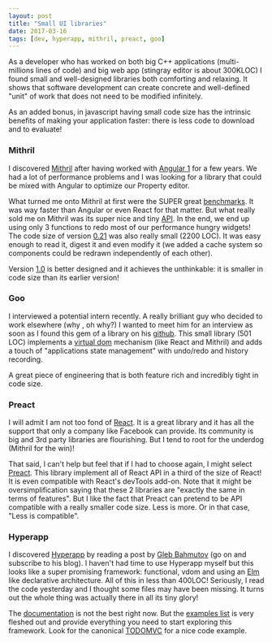 ```yaml
---
layout: post
title: "Small UI libraries"
date: 2017-03-16
tags: [dev, hyperapp, mithril, preact, goo]
---
```


As a developer who has worked on both big C++ applications (multi-millions lines of code) and big web app (stingray editor is about 300KLOC) I found small and well-designed libraries both comforting and relaxing. It shows that software development can create concrete and well-defined "unit" of work that does not need to be modified infinitely.

As an added bonus, in javascript having small code size has the intrinsic benefits of making your application faster: there is less code to download and to evaluate!

### Mithril
I discovered [Mithril](http://mithril.js.org/) after having worked with [Angular 1](https://angularjs.org/) for a few years. We had a lot of performance problems and I was looking for a library that could be mixed with Angular to optimize our Property editor.

What turned me onto Mithril at first were the SUPER great [benchmarks](https://jsperf.com/angular-vs-knockout-vs-ember/820). It was way faster than Angular or even React for that matter. But what really sold me on Mithril was its super nice and tiny [API](https://github.com/lhorie/mithril.js/blob/v0_2_x/docs/getting-started.md). In the end, we end up using only 3 functions to redo most of our performance hungry widgets! The code size of version [0.21](https://github.com/lhorie/mithril.js/blob/v0_2_x/mithril.js) was also really small (2200 LOC). It was easy enough to read it, digest it and even modify it (we added a cache system so components could be redrawn independently of each other).

Version [1.0](https://github.com/lhorie/mithril.js) is better designed and it achieves the unthinkable: it is smaller in code size than its earlier version!

### Goo
I interviewed a potential intern recently. A really brilliant guy who decided to work elsewhere (why , oh why?) I wanted to meet him for an interview as soon as I found this gem of a library on his [github](https://github.com/g-harel/goo). This small library (501 LOC) implements a [virtual dom](https://jbi.sh/what-is-virtual-dom/) mechanism (like React and Mithril) and adds a touch of "applications state management" with undo/redo and history recording.

A great piece of engineering that is both feature rich and incredibly tight in code size.

### Preact
I will admit I am not too fond of [React](https://facebook.github.io/react/). It is a great library and it has all the support that only a company like Facebook can provide. Its community is big and 3rd party libraries are flourishing. But I tend to root for the underdog (Mithril for the win)!

That said, I can't help but feel that if I had to choose again, I might select [Preact](https://github.com/developit/preact). This library implement all of React API in a third of the size of React! It is even compatible with React's devTools add-on. Note that it might be oversimplification saying that these 2 libraries are "exactly the same in terms of features". But I like the fact that Preact can pretend to be API compatible with a really smaller code size. Less is more. Or in that case, "Less is compatible".

### Hyperapp
I discovered [Hyperapp](https://github.com/hyperapp/hyperapp) by reading a post by [Gleb Bahmutov](https://glebbahmutov.com/blog//pure-programming-with-hyper-app/) (go on and subscribe to his blog). I haven't had time to use Hyperapp myself but this looks like a super promising framework: functional, vdom and using an [Elm](https://guide.elm-lang.org/architecture/) like declarative architecture. All of this in less than 400LOC! Seriously, I read the code yesterday and I thought some files may have been missing. It turns out the whole thing was actually there in all its tiny glory!

The [documentation](https://github.com/hyperapp/hyperapp/wiki) is not the best right now. But the [examples list](https://hyperapp.glitch.me/) is very fleshed out and provide everything you need to start exploring this framework. Look for the canonical [TODOMVC](https://glitch.com/edit/#!/hyperapp-todomvc) for a nice code example.